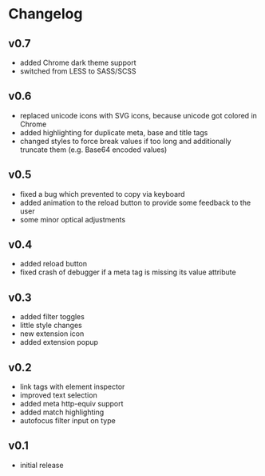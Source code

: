 Changelog
=========

v0.7
---------
- added Chrome dark theme support
- switched from LESS to SASS/SCSS

v0.6
---------
- replaced unicode icons with SVG icons, because unicode got colored in Chrome
- added highlighting for duplicate meta, base and title tags
- changed styles to force break values if too long and additionally truncate them (e.g. Base64 encoded values)

v0.5
---------
- fixed a bug which prevented to copy via keyboard
- added animation to the reload button to provide some feedback to the user
- some minor optical adjustments

v0.4
---------
- added reload button
- fixed crash of debugger if a meta tag is missing its value attribute

v0.3
---------
- added filter toggles
- little style changes
- new extension icon
- added extension popup

v0.2
---------
- link tags with element inspector
- improved text selection
- added meta http-equiv support
- added match highlighting
- autofocus filter input on type

v0.1
---------
- initial release